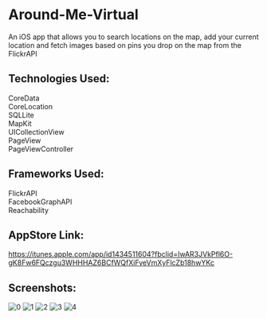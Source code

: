 # Around-Me-Virtual
An iOS app that allows you to search locations on the map, add your current location and fetch images based on pins you drop on the map from the FlickrAPI

## Technologies Used:
CoreData <br>
CoreLocation <br>
SQLLite <br>
MapKit <br>
UICollectionView <br>
PageView <br>
PageViewController <br>

## Frameworks Used:
FlickrAPI <br>
FacebookGraphAPI <br>
Reachability <br>

## AppStore Link:
https://itunes.apple.com/app/id1434511604?fbclid=IwAR3JVkPfl6O-gK8Fw6FQczgu3WHHHAZ6BCfWQfXiFveVmXyFlcZb18hwYKc

## Screenshots:

![0](https://user-images.githubusercontent.com/12707831/44938671-43b83480-ad4e-11e8-9d67-9fcf2a27ee7a.jpg)
![1](https://user-images.githubusercontent.com/12707831/44938672-43b83480-ad4e-11e8-9c8c-7199f6767967.jpg)
![2](https://user-images.githubusercontent.com/12707831/44938673-43b83480-ad4e-11e8-9980-214af0f40ad7.jpg)
![3](https://user-images.githubusercontent.com/12707831/44938674-43b83480-ad4e-11e8-835d-7e4caf2770d5.jpg)
![4](https://user-images.githubusercontent.com/12707831/44938675-43b83480-ad4e-11e8-95cf-8c6ebf3204bd.jpg)
